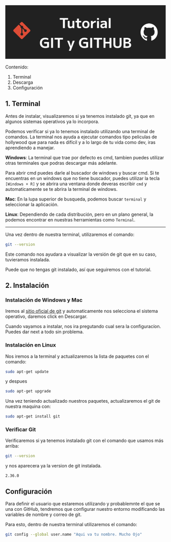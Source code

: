 <img src='./assets/Titular.png'>

Contenido:
1. Terminal
2. Descarga
3. Configuración

## 1. Terminal
Antes de instalar, visualizaremos si ya tenemos instalado git, ya que en algunos sistemas operativos ya lo incorpora.

Podemos verificar si ya lo tenemos instalado utilizando una terminal de comandos. La terminal nos ayuda a ejecutar comandos tipo peliculas de hollywood que para nada es difícil y a lo largo de tu vida como dev, iras aprendiendo a manejar.

**Windows**: La terminal que trae por defecto es cmd, tambien puedes utilizar otras terminales que podras descargar más adelante. 

Para abrir cmd puedes darle al buscador de windows y buscar cmd. Si te encuentras en un windows que no tiene buscador, puedes utilizar la tecla `[Windows + R]` y se abrira una ventana donde deveras escribir `cmd` y automaticamente se te abrira la terminal de windows.

**Mac**: En la lupa superior de busqueda, podemos buscar `terminal` y seleccionar la aplicación.

**Linux**: Dependiendo de cada distribución, pero en un plano general, la podemos encontrar en nuestras herramientas como `Terminal`.

---

Una vez dentro de nuestra terminal, utilizaremos el comando:
```Bash
git --version
```

Este comando nos ayudara a visualizar la versión de git que en su caso, tuvieramos instalada.

Puede que no tengas git instalado, así que seguiremos con el tutorial.

## 2. Instalación

### Instalación de Windows y Mac

Iremos al [sitio oficial de git](https://git-scm.com/downloads) y automaticamente nos selecciona el sistema operativo, daremos click en Descargar.

Cuando vayamos a instalar, nos ira pregutando cual sera la configuracíon. Puedes dar next a todo sin problema.

### Instalación en Linux

Nos iremos a la terminal y actualizaremos la lista de paquetes con el comando:
```Bash
sudo apt-get update
```
y despues
```Bash
sudo apt-get upgrade
```
Una vez teniendo actualizado nuestros paquetes, actualizaremos el git de nuestra maquina con:
```Bash
sudo apt-get install git
```

### Verificar Git
Verificaremos si ya tenemos instalado git con el comando que usamos más arriba:
```Bash
git --version
```
y nos aparecera ya la version de git instalada.
```prompt
2.36.0
```

## Configuración

Para definir el usuario que estaremos utilizando y probablemnte el que se una con GitHub, tendremos que configurar nuestro entorno modificando las variables de nombre y correo de git.

Para esto, dentro de nuestra terminal utilizaremos el comando: 
```Bash
git config --global user.name "Aqui va tu nombre. Mucho Ojo"
```

